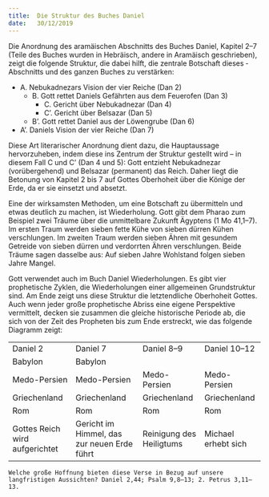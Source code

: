 ```yaml
---
title:  Die Struktur des Buches Daniel
date:   30/12/2019
---
```


Die Anordnung des aramäischen Abschnitts des Buches Daniel, Kapitel 2–7 (Teile des Buches wurden in Hebräisch, andere in Aramäisch geschrieben), zeigt die folgende Struktur, die dabei hilft, die zentrale Botschaft dieses ­Abschnitts und des ganzen Buches zu verstärken:

- A. Nebukadnezars Vision der vier Reiche (Dan 2)
    - B. Gott rettet Daniels Gefährten aus dem Feuerofen (Dan 3)
        - C. Gericht über Nebukadnezar (Dan 4)
        - C’. Gericht über Belsazar (Dan 5)
    - B’. Gott rettet Daniel aus der Löwengrube (Dan 6)
- A’. Daniels Vision der vier Reiche (Dan 7)

Diese Art literarischer Anordnung dient dazu, die Hauptaussage hervorzuheben, indem diese ins Zentrum der Struktur gestellt wird – in diesem Fall C und C’ (Dan 4 und 5): Gott entzieht Nebukadnezar (vorübergehend) und Belsazar (permanent) das Reich. Daher liegt die Betonung von Kapitel 2 bis 7 auf Gottes Oberhoheit über die Könige der Erde, da er sie einsetzt und absetzt.

Eine der wirksamsten Methoden, um eine Botschaft zu übermitteln und etwas deutlich zu machen, ist Wiederholung. Gott gibt dem Pharao zum Beispiel zwei Träume über die unmittelbare Zukunft Ägyptens (1 Mo 41,1–7). Im ersten Traum werden sieben fette Kühe von sieben dürren Kühen verschlungen. Im zweiten Traum werden sieben Ähren mit gesundem Getreide von sieben dürren und verdorrten Ähren verschlungen. Beide Träume sagen dasselbe aus: Auf sieben Jahre Wohlstand folgen sieben Jahre Mangel.

Gott verwendet auch im Buch Daniel Wiederholungen. Es gibt vier prophetische Zyklen, die Wiederholungen einer allgemeinen Grundstruktur sind. Am Ende zeigt uns diese Struktur die letztendliche Oberhoheit Gottes. Auch wenn jeder große prophetische Abriss eine eigene Perspektive vermittelt, ­decken sie zusammen die gleiche historische Periode ab, die sich von der Zeit des Propheten bis zum Ende erstreckt, wie das folgende Diagramm zeigt:

|||||
|---|---|---|---|
| Daniel 2 | Daniel 7 | Daniel 8–9 | Daniel 10–12 |
| Babylon | Babylon | | |
| Medo-Persien | Medo-Persien | Medo-Persien | Medo-Persien |
| Griechenland | Griechenland | Griechenland | Griechenland |
| Rom | Rom | Rom | Rom |
| Gottes Reich wird aufgerichtet | Gericht im Himmel, das zur neuen Erde führt | Reinigung des Heiligtums | Michael erhebt sich |

`Welche große Hoffnung bieten diese Verse in Bezug auf unsere langfristigen Aussichten? Daniel 2,44; Psalm 9,8–13; 2. Petrus 3,11–13.`